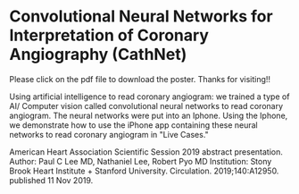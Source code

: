 # Convolutional Neural Networks for Interpretation of Coronary Angiography  (CathNet)
Please click on the pdf file to download the poster. Thanks for visiting!!


Using artificial intelligence to read coronary angiogram: we trained a type of AI/ Computer vision called convolutional neural networks to read coronary angiogram. The neural networks were put into an Iphone.  Using the Iphone, we demonstrate how to use the iPhone app containing these neural networks to read coronary angiogram in "Live Cases."

American Heart Association Scientific Session 2019 abstract presentation. 
Author: Paul C Lee MD, Nathaniel Lee, Robert Pyo MD
Institution: Stony Brook Heart Institute + Stanford University.
Circulation. 2019;140:A12950. published 11 Nov 2019.

